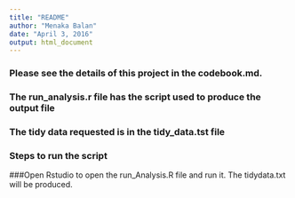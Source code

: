 ```yaml
---
title: "README"
author: "Menaka Balan"
date: "April 3, 2016"
output: html_document
---
```


### Please see the details of this project in the codebook.md.
### The run_analysis.r file has the script used to produce the output file
### The tidy data requested is in the tidy_data.tst file


### Steps to run the script

###Open Rstudio to open the run_Analysis.R file and run it. The tidydata.txt  will be produced.
 
